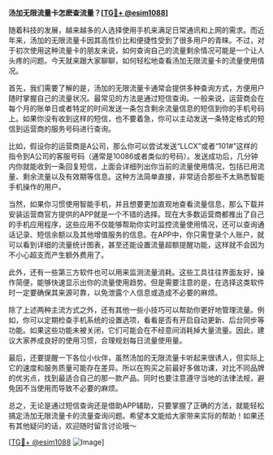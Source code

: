 **汤加无限流量卡怎麽查流量？[[TG💪+ @esim1088](https://t.me/s/esim1088)]**

随着科技的发展，越来越多的人选择使用手机来满足日常通讯和上网的需求。而近年来，汤加的无限流量卡因其高性价比和便捷性受到了很多用户的青睐。不过，对于初次使用这种流量卡的朋友来说，如何查询自己的流量剩余情况可能是一个让人头疼的问题。今天就来跟大家聊聊，如何轻松地查看汤加无限流量卡的流量使用情况。

首先，我们需要了解的是，汤加的无限流量卡通常会提供多种查询方式，方便用户随时掌握自己的流量状况。最常见的方法是通过短信查询。一般来说，运营商会在每个月的账单日或者特定的时间发送一条包含剩余流量信息的短信到你的手机号码上。如果你没有收到这样的短信，也不要着急，你可以主动发送一条特定格式的短信到运营商的服务号码进行查询。

比如，假设你的运营商是A公司，那么你可以尝试发送“LLCX”或者“101#”这样的指令到A公司的客服号码（通常是10086或者类似的号码）。发送成功后，几分钟内你就能收到一条回复短信，上面会详细列出你当前的流量使用情况，包括已用流量、剩余流量以及有效期等信息。这种方法简单直接，非常适合那些不太熟悉智能手机操作的用户。

当然，如果你习惯使用智能手机，并且想要更加直观地查看流量信息，那么下载并安装运营商官方提供的APP就是一个不错的选择。现在大多数运营商都推出了自己的手机应用程序，这些应用不仅能够帮助你实时监控流量使用情况，还可以查询通话记录、短信余额以及其他增值服务的信息。在APP中，你只需登录个人账户，就可以看到详细的流量统计图表，甚至还能设置流量超额提醒功能，这样就不会因为不小心超支而产生额外费用了。

此外，还有一些第三方软件也可以用来监测流量消耗。这些工具往往界面友好，操作简便，能够快速显示出你的流量使用趋势。但是需要注意的是，在选择这类软件时一定要确保其来源可靠，以免泄露个人信息或造成不必要的麻烦。

除了上述两种主流方式之外，还有其他一些小技巧可以帮助你更好地管理流量。例如，你可以定期检查手机系统的设置选项，看看是否有开启自动更新、后台同步等功能。如果这些功能未被关闭，它们可能会在不经意间消耗掉大量流量。因此，建议大家养成良好的使用习惯，合理规划每日流量使用量。

最后，还要提醒一下各位小伙伴，虽然汤加的无限流量卡听起来很诱人，但实际上它的速度和服务质量可能存在差异。所以在购买之前最好多做功课，对比不同品牌的优劣点，找到最适合自己的那一款产品。同时也要注意遵守当地的法律法规，避免因不当使用而导致不必要的麻烦。

总之，无论是通过短信查询还是借助APP辅助，只要掌握了正确的方法，就能轻松搞定汤加无限流量卡的流量查询问题。希望本文能给大家带来实际的帮助！如果还有其他疑问的话，欢迎随时留言讨论哦～

[[TG💪+ @esim1088](https://t.me/s/esim1088) ![Image](https://i.postimg.cc/4NQfJmqS/Snipaste-2025-05-13-00-14-12.png)]